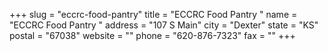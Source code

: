 +++
slug = "eccrc-food-pantry"
title = "ECCRC Food Pantry "
name = "ECCRC Food Pantry "
address = "107 S Main"
city = "Dexter"
state = "KS"
postal = "67038"
website = ""
phone = "620-876-7323"
fax = ""
+++
